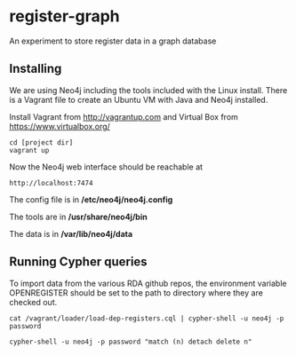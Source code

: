 # register-graph

An experiment to store register data in a graph database

## Installing

We are using Neo4j including the tools included with the Linux install. There is a Vagrant file to create an Ubuntu VM with Java and Neo4j installed.

Install Vagrant from http://vagrantup.com and Virtual Box from https://www.virtualbox.org/

    cd [project dir]
    vagrant up

Now the Neo4j web interface should be reachable at

    http://localhost:7474

The config file is in **/etc/neo4j/neo4j.config**

The tools are in **/usr/share/neo4j/bin**

The data is in **/var/lib/neo4j/data**

## Running Cypher queries

To import data from the various RDA github repos, the environment variable OPENREGISTER should be set to the path
to directory where they are checked out.

    cat /vagrant/loader/load-dep-registers.cql | cypher-shell -u neo4j -p password

    cypher-shell -u neo4j -p password "match (n) detach delete n"
